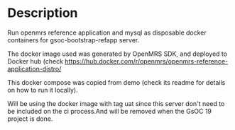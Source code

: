 # Description
Run openmrs reference application and mysql as disposable docker containers
for gsoc-bootstrap-refapp server.

The docker image used was generated by OpenMRS SDK, and deployed to Docker hub (check <https://hub.docker.com/r/openmrs/openmrs-reference-application-distro/>

This docker compose was copied from demo (check its readme for details on how to run it locally).

Will be using the docker image with tag uat since this server don't need to be included on the ci process.And will be removed when the GsOC 19 project is done.
